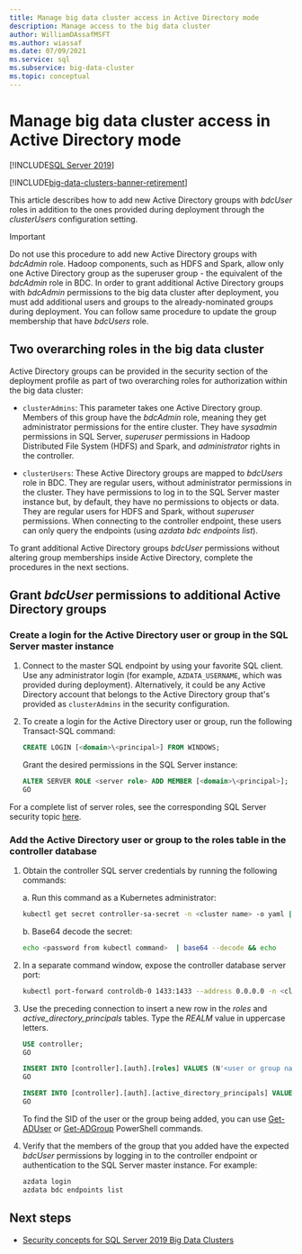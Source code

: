 ```yaml
---
title: Manage big data cluster access in Active Directory mode
description: Manage access to the big data cluster
author: WilliamDAssafMSFT
ms.author: wiassaf
ms.date: 07/09/2021
ms.service: sql
ms.subservice: big-data-cluster
ms.topic: conceptual
---
```


# Manage big data cluster access in Active Directory mode

[!INCLUDE[SQL Server 2019](../includes/applies-to-version/sqlserver2019.md)]

[!INCLUDE[big-data-clusters-banner-retirement](../includes/bdc-banner-retirement.md)]

This article describes how to add new Active Directory groups with *bdcUser* roles in addition to the ones provided during deployment through the *clusterUsers* configuration setting.

>[!IMPORTANT]
>Do not use this procedure to add new Active Directory groups with *bdcAdmin* role. Hadoop components, such as HDFS and Spark, allow only one Active Directory group as the superuser group - the equivalent of the *bdcAdmin* role in BDC. In order to grant additional Active Directory groups with *bdcAdmin* permissions to the big data cluster after deployment, you must add additional users and groups to the already-nominated groups during deployment. You can follow same procedure to update the group membership that have *bdcUsers* role.

## Two overarching roles in the big data cluster

Active Directory groups can be provided in the security section of the deployment profile as part of two overarching roles for authorization within the big data cluster:

* `clusterAdmins`: This parameter takes one Active Directory group. Members of this group have the *bdcAdmin* role, meaning they get administrator permissions for the entire cluster. They have *sysadmin* permissions in SQL Server, *superuser* permissions in Hadoop Distributed File System (HDFS) and Spark, and *administrator* rights in the controller.

* `clusterUsers`: These Active Directory groups are mapped to *bdcUsers* role in BDC. They are regular users, without administrator permissions in the cluster. They have permissions to log in to the SQL Server master instance but, by default, they have no permissions to objects or data. They are regular users for HDFS and Spark, without *superuser* permissions. When connecting to the controller endpoint, these users can only query the endpoints (using *azdata bdc endpoints list*).

To grant additional Active Directory groups *bdcUser* permissions without altering group memberships inside Active Directory, complete the procedures in the next sections.

## Grant *bdcUser* permissions to additional Active Directory groups

### Create a login for the Active Directory user or group in the SQL Server master instance

1. Connect to the master SQL endpoint by using your favorite SQL client. Use any administrator login (for example, `AZDATA_USERNAME`, which was provided during deployment). Alternatively, it could be any Active Directory account that belongs to the Active Directory group that's provided as `clusterAdmins` in the security configuration.

1. To create a login for the Active Directory user or group, run the following Transact-SQL command:

   ```sql
   CREATE LOGIN [<domain>\<principal>] FROM WINDOWS;
   ```

   Grant the desired permissions in the SQL Server instance:

   ```sql
   ALTER SERVER ROLE <server role> ADD MEMBER [<domain>\<principal>];
   GO
   ```

For a complete list of server roles, see the corresponding SQL Server security topic [here](../relational-databases/security/authentication-access/server-level-roles.md).

### Add the Active Directory user or group to the roles table in the controller database

1. Obtain the controller SQL server credentials by running the following commands:

   a. Run this command as a Kubernetes administrator:

   ```bash
   kubectl get secret controller-sa-secret -n <cluster name> -o yaml | grep password
   ```

   b. Base64 decode the secret:

   ```bash
   echo <password from kubectl command>  | base64 --decode && echo
   ```

1. In a separate command window, expose the controller database server port:

   ```bash
   kubectl port-forward controldb-0 1433:1433 --address 0.0.0.0 -n <cluster name>
   ```

1. Use the preceding connection to insert a new row in the *roles* and *active_directory_principals* tables. Type the *REALM* value in uppercase letters.

   ```sql
   USE controller;
   GO

   INSERT INTO [controller].[auth].[roles] VALUES (N'<user or group name>@<REALM>', 'bdcUser')
   GO

   INSERT INTO [controller].[auth].[active_directory_principals] VALUES (N'<user or group name>@<REALM>', N'<SID>')
   GO
   ```

   To find the SID of the user or the group being added, you can use [Get-ADUser](/powershell/module/activedirectory/get-aduser/) or [Get-ADGroup](/powershell/module/activedirectory/get-adgroup/) PowerShell commands.

2. Verify that the members of the group that you added have the expected *bdcUser* permissions by logging in to the controller endpoint or authentication to the SQL Server master instance. For example:

   ```bash
   azdata login
   azdata bdc endpoints list
   ```

## Next steps

- [Security concepts for SQL Server 2019 Big Data Clusters](concept-security.md)
